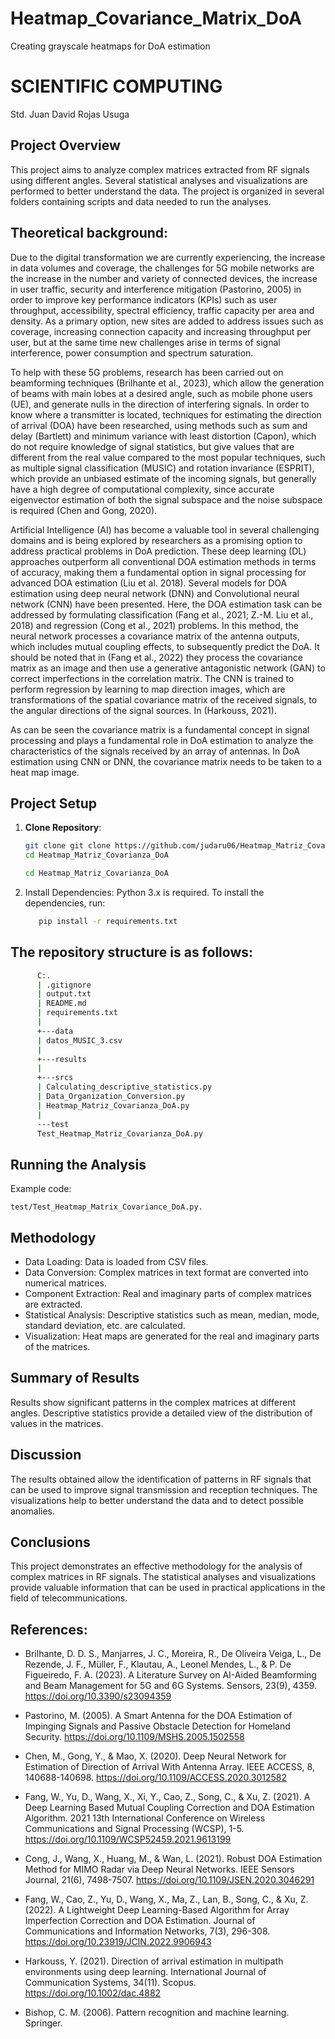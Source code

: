 # Heatmap_Covariance_Matrix_DoA
Creating grayscale heatmaps for DoA estimation
# SCIENTIFIC COMPUTING

Std. Juan David Rojas Usuga

## Project Overview

This project aims to analyze complex matrices extracted from RF signals using different angles. Several statistical analyses and visualizations are performed to better understand the data. The project is organized in several folders containing scripts and data needed to run the analyses.

## Theoretical background:

Due to the digital transformation we are currently experiencing, the increase in data volumes and coverage, the challenges for 5G mobile networks are the increase in the number and variety of connected devices, the increase in user traffic, security and interference mitigation (Pastorino, 2005) in order to improve key performance indicators (KPIs) such as user throughput, accessibility, spectral efficiency, traffic capacity per area and density. As a primary option, new sites are added to address issues such as coverage, increasing connection capacity and increasing throughput per user, but at the same time new challenges arise in terms of signal interference, power consumption and spectrum saturation.

To help with these 5G problems, research has been carried out on beamforming techniques (Brilhante et al., 2023), which allow the generation of beams with main lobes at a desired angle, such as mobile phone users (UE), and generate nulls in the direction of interfering signals. In order to know where a transmitter is located, techniques for estimating the direction of arrival (DOA) have been researched, using methods such as sum and delay (Bartlett) and minimum variance with least distortion (Capon), which do not require knowledge of signal statistics, but give values that are different from the real value compared to the most popular techniques, such as multiple signal classification (MUSIC) and rotation invariance (ESPRIT), which provide an unbiased estimate of the incoming signals, but generally have a high degree of computational complexity, since accurate eigenvector estimation of both the signal subspace and the noise subspace is required (Chen and Gong, 2020).

Artificial Intelligence (AI) has become a valuable tool in several challenging domains and is being explored by researchers as a promising option to address practical problems in DoA prediction. These deep learning (DL) approaches outperform all conventional DOA estimation methods in terms of accuracy, making them a fundamental option in signal processing for advanced DOA estimation (Liu et al. 2018). Several models for DOA estimation using deep neural network (DNN) and Convolutional neural network (CNN) have been presented. Here, the DOA estimation task can be addressed by formulating classification (Fang et al., 2021; Z.-M. Liu et al., 2018) and regression (Cong et al., 2021) problems. In this method, the neural network processes a covariance matrix of the antenna outputs, which includes mutual coupling effects, to subsequently predict the DoA.  It should be noted that in (Fang et al., 2022) they process the covariance matrix as an image and then use a generative antagonistic network (GAN) to correct imperfections in the correlation matrix. The CNN is trained to perform regression by learning to map direction images, which are transformations of the spatial covariance matrix of the received signals, to the angular directions of the signal sources. In (Harkouss, 2021).

As can be seen the covariance matrix is a fundamental concept in signal processing and plays a fundamental role in DoA estimation to analyze the characteristics of the signals received by an array of antennas. In DoA estimation using CNN or DNN, the covariance matrix needs to be taken to a heat map image.

## Project Setup

1. **Clone Repository**:
   ````bash
   git clone git clone https://github.com/judaru06/Heatmap_Matriz_Covarianza_DoA
   cd Heatmap_Matriz_Covarianza_DoA

   cd Heatmap_Matriz_Covarianza_DoA

2. Install Dependencies:
Python 3.x is required. To install the dependencies, run:
   ````bash
      pip install -r requirements.txt
   
## The repository structure is as follows:
   ````bash
         C:.
         | .gitignore
         | output.txt
         | README.md
         | requirements.txt
         |
         +---data
         | datos_MUSIC_3.csv
         |
         +---results
         |
         +---srcs
         | Calculating_descriptive_statistics.py
         | Data_Organization_Conversion.py
         | Heatmap_Matriz_Covarianza_DoA.py
         |
         ---test
         Test_Heatmap_Matriz_Covarianza_DoA.py
  ````
## Running the Analysis
   Example code:
   ````
   test/Test_Heatmap_Matrix_Covariance_DoA.py.
   ````
## Methodology
* Data Loading: Data is loaded from CSV files.
* Data Conversion: Complex matrices in text format are converted into numerical matrices.
* Component Extraction: Real and imaginary parts of complex matrices are extracted.
* Statistical Analysis: Descriptive statistics such as mean, median, mode, standard deviation, etc. are calculated.
* Visualization: Heat maps are generated for the real and imaginary parts of the matrices.
  
## Summary of Results
Results show significant patterns in the complex matrices at different angles. Descriptive statistics provide a detailed view of the distribution of values in the matrices.

## Discussion
The results obtained allow the identification of patterns in RF signals that can be used to improve signal transmission and reception techniques. The visualizations help to better understand the data and to detect possible anomalies.

## Conclusions
This project demonstrates an effective methodology for the analysis of complex matrices in RF signals. The statistical analyses and visualizations provide valuable information that can be used in practical applications in the field of telecommunications.

## References:

* Brilhante, D. D. S., Manjarres, J. C., Moreira, R., De Oliveira Veiga, L., De Rezende, J. F., Müller, F., Klautau, A., Leonel Mendes, L., & P. De Figueiredo, F. A. (2023). A Literature Survey on AI-Aided Beamforming and Beam Management for 5G and 6G Systems. Sensors, 23(9), 4359. https://doi.org/10.3390/s23094359

* Pastorino, M. (2005). A Smart Antenna for the DOA Estimation of Impinging Signals and Passive Obstacle  Detection for Homeland Security. https://doi.org/10.1109/MSHS.2005.1502558

* Chen, M., Gong, Y., & Mao, X. (2020). Deep Neural Network for Estimation of Direction of Arrival With Antenna Array. IEEE ACCESS, 8, 140688-140698. https://doi.org/10.1109/ACCESS.2020.3012582

* Fang, W., Yu, D., Wang, X., Xi, Y., Cao, Z., Song, C., & Xu, Z. (2021). A Deep Learning Based Mutual Coupling Correction and DOA Estimation Algorithm. 2021 13th International Conference on Wireless Communications and Signal Processing (WCSP), 1-5. https://doi.org/10.1109/WCSP52459.2021.9613199

* Cong, J., Wang, X., Huang, M., & Wan, L. (2021). Robust DOA Estimation Method for MIMO Radar via Deep Neural Networks. IEEE Sensors Journal, 21(6), 7498-7507. https://doi.org/10.1109/JSEN.2020.3046291

* Fang, W., Cao, Z., Yu, D., Wang, X., Ma, Z., Lan, B., Song, C., & Xu, Z. (2022). A Lightweight Deep Learning-Based Algorithm for Array Imperfection Correction and DOA Estimation. Journal of Communications and Information Networks, 7(3), 296-308. https://doi.org/10.23919/JCIN.2022.9906943

* Harkouss, Y. (2021). Direction of arrival estimation in multipath environments using deep learning. International Journal of Communication Systems, 34(11). Scopus. https://doi.org/10.1002/dac.4882

* Bishop, C. M. (2006). Pattern recognition and machine learning. Springer.
